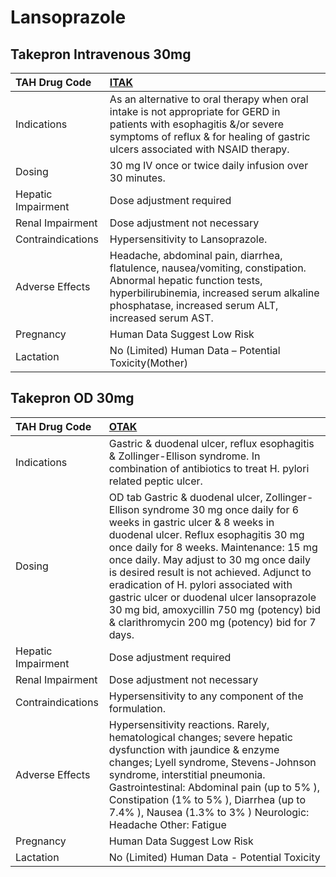 # Lansoprazole

## Takepron Intravenous 30mg

| TAH Drug Code      | [ITAK](https://www.tahsda.org.tw/drugs/hissearch.php?drug_code=ITAK)                                                                                                                                                |
|:-------------------|:--------------------------------------------------------------------------------------------------------------------------------------------------------------------------------------------------------------------|
| Indications        | As an alternative to oral therapy when oral intake is not appropriate for GERD in patients with esophagitis &/or severe symptoms of reflux & for healing of gastric ulcers associated with NSAID therapy.           |
| Dosing             | 30 mg IV once or twice daily infusion over 30 minutes.                                                                                                                                                              |
| Hepatic Impairment | Dose adjustment required                                                                                                                                                                                            |
| Renal Impairment   | Dose adjustment not necessary                                                                                                                                                                                       |
| Contraindications  | Hypersensitivity to Lansoprazole.                                                                                                                                                                                   |
| Adverse Effects    | Headache, abdominal pain, diarrhea, flatulence, nausea/vomiting, constipation. Abnormal hepatic function tests, hyperbilirubinemia, increased serum alkaline phosphatase, increased serum ALT, increased serum AST. |
| Pregnancy          | Human Data Suggest Low Risk                                                                                                                                                                                         |
| Lactation          | No (Limited) Human Data – Potential Toxicity(Mother)                                                                                                                                                                |

## Takepron OD 30mg

| TAH Drug Code      | [OTAK](https://www.tahsda.org.tw/drugs/hissearch.php?drug_code=OTAK)                                                                                                                                                                                                                                                                                                                                                                                                                    |
|:-------------------|:----------------------------------------------------------------------------------------------------------------------------------------------------------------------------------------------------------------------------------------------------------------------------------------------------------------------------------------------------------------------------------------------------------------------------------------------------------------------------------------|
| Indications        | Gastric & duodenal ulcer, reflux esophagitis & Zollinger-Ellison syndrome. In combination of antibiotics to treat H. pylori related peptic ulcer.                                                                                                                                                                                                                                                                                                                                       |
| Dosing             | OD tab Gastric & duodenal ulcer, Zollinger-Ellison syndrome 30 mg once daily for 6 weeks in gastric ulcer & 8 weeks in duodenal ulcer. Reflux esophagitis 30 mg once daily for 8 weeks. Maintenance: 15 mg once daily. May adjust to 30 mg once daily is desired result is not achieved. Adjunct to eradication of H. pylori associated with gastric ulcer or duodenal ulcer lansoprazole 30 mg bid, amoxycillin 750 mg (potency) bid & clarithromycin 200 mg (potency) bid for 7 days. |
| Hepatic Impairment | Dose adjustment required                                                                                                                                                                                                                                                                                                                                                                                                                                                                |
| Renal Impairment   | Dose adjustment not necessary                                                                                                                                                                                                                                                                                                                                                                                                                                                           |
| Contraindications  | Hypersensitivity to any component of the formulation.                                                                                                                                                                                                                                                                                                                                                                                                                                   |
| Adverse Effects    | Hypersensitivity reactions. Rarely, hematological changes; severe hepatic dysfunction with jaundice & enzyme changes; Lyell syndrome, Stevens-Johnson syndrome, interstitial pneumonia. Gastrointestinal: Abdominal pain (up to 5% ), Constipation (1% to 5% ), Diarrhea (up to 7.4% ), Nausea (1.3% to 3% ) Neurologic: Headache Other: Fatigue                                                                                                                                        |
| Pregnancy          | Human Data Suggest Low Risk                                                                                                                                                                                                                                                                                                                                                                                                                                                             |
| Lactation          | No (Limited) Human Data - Potential Toxicity                                                                                                                                                                                                                                                                                                                                                                                                                                            |

